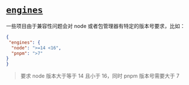 # [`engines`]()

一些项目由于兼容性问题会对 node 或者包管理器有特定的版本号要求，比如：

```json
{
 "engines": {
  "node": ">=14 <16",
  "pnpm": ">7"
}
}
```

> 要求 node 版本大于等于 14 且小于 16，同时 pnpm 版本号需要大于 7
